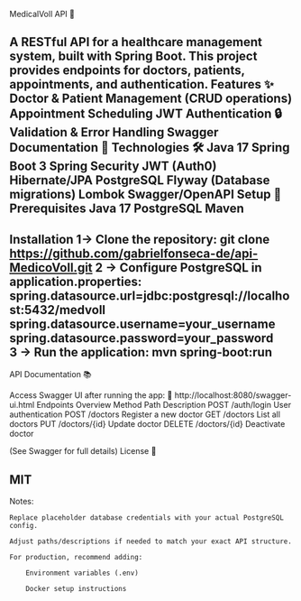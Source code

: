 MedicalVoll API 🏥

A RESTful API for a healthcare management system, built with Spring Boot. This project provides endpoints for doctors, patients, appointments, and authentication.
Features ✨
    Doctor & Patient Management (CRUD operations)
    Appointment Scheduling
    JWT Authentication 🔒
    Validation & Error Handling
    Swagger Documentation 📄
Technologies 🛠
    Java 17
    Spring Boot 3
    Spring Security
    JWT (Auth0)
    Hibernate/JPA
    PostgreSQL
    Flyway (Database migrations)
    Lombok
    Swagger/OpenAPI
Setup 🚀
Prerequisites
    Java 17
    PostgreSQL
    Maven
-----------------------------------------------------------------------------------------------------------------------------------------------------------------------------------
Installation
1-> Clone the repository:
  git clone https://github.com/gabrielfonseca-de/api-MedicoVoll.git
2 -> Configure PostgreSQL in application.properties:
  spring.datasource.url=jdbc:postgresql://localhost:5432/medvoll  
  spring.datasource.username=your_username  
  spring.datasource.password=your_password  
3 -> Run the application:
  mvn spring-boot:run
-------------------------------------------------------------------------------------------------------------------------------------------------------------------------------------
API Documentation 📚

Access Swagger UI after running the app:
🔗 http://localhost:8080/swagger-ui.html
Endpoints Overview
Method	Path	Description
POST	/auth/login	User authentication
POST	/doctors	Register a new doctor
GET	/doctors	List all doctors
PUT	/doctors/{id}	Update doctor
DELETE	/doctors/{id}	Deactivate doctor

(See Swagger for full details)
License 📜

MIT
---------------------------------------------------------------------------------------------------------------------------------------------------------
Notes:

    Replace placeholder database credentials with your actual PostgreSQL config.

    Adjust paths/descriptions if needed to match your exact API structure.

    For production, recommend adding:

        Environment variables (.env)

        Docker setup instructions
